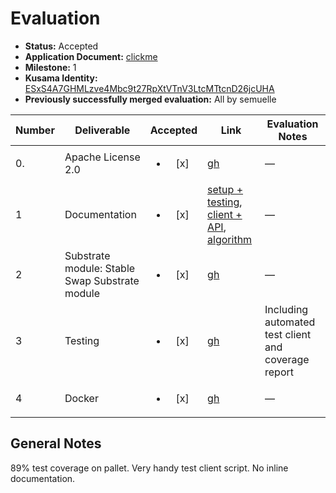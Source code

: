 # Evaluation

- **Status:** Accepted
- **Application Document:**  [clickme](https://github.com/w3f/Open-Grants-Program/blob/master/applications/stable-asset.md)
- **Milestone:** 1
- **Kusama Identity:** [ESxS4A7GHMLzve4Mbc9t27RpXtVTnV3LtcMTtcnD26jcUHA](https://polkascan.io/pre/kusama/account/ESxS4A7GHMLzve4Mbc9t27RpXtVTnV3LtcMTtcnD26jcUHA)
- **Previously successfully merged evaluation:** All by semuelle

| Number | Deliverable | Accepted | Link | Evaluation Notes |
| ------ | ----------- | :------: | ---- |----------------- |
| 0. | Apache License 2.0 | <ul><li>[x] </li></ul> | [gh](https://github.com/nutsfinance/stable-asset/blob/c441c511bb4b403fe54346a58f66d52947c78d1b/LICENSE) | — |
| 1 | Documentation | <ul><li>[x] </li></ul> | [setup + testing](https://github.com/nutsfinance/stable-asset/blob/c441c511bb4b403fe54346a58f66d52947c78d1b/README.md), [client + API](https://github.com/nutsfinance/stable-asset/blob/c441c511bb4b403fe54346a58f66d52947c78d1b/client/README.md), [algorithm](https://docs.acoconut.fi/asset/acbtc/algorithm) | — |
| 2 | Substrate module: Stable Swap Substrate module | <ul><li>[x] </li></ul> | [gh](https://github.com/nutsfinance/stable-asset/blob/c441c511bb4b403fe54346a58f66d52947c78d1b/pallets/stable-asset/src/lib.rs#L571) | — |
| 3 | Testing | <ul><li>[x] </li></ul> | [gh](https://github.com/nutsfinance/stable-asset/blob/c441c511bb4b403fe54346a58f66d52947c78d1b/pallets/stable-asset/src/tests.rs) | Including automated test client and coverage report |  
| 4 | Docker | <ul><li>[x] </li></ul> | [gh](https://github.com/nutsfinance/stable-asset/blob/c441c511bb4b403fe54346a58f66d52947c78d1b/Dockerfile) | — |


## General Notes

89% test coverage on pallet. Very handy test client script. No inline documentation.
